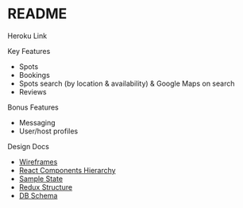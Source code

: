# README

Heroku Link


Key Features

- Spots
- Bookings
- Spots search (by location & availability) & Google Maps on search
- Reviews

Bonus Features

- Messaging
- User/host profiles


Design Docs

* [Wireframes](/docs/wireframes)
* [React Components Hierarchy](/docs/component-hierarchy.md)
* [Sample State](/docs/sample-state.md)
* [Redux Structure](/docs/redux-structure.md)
* [DB Schema](/docs/schema.md)
